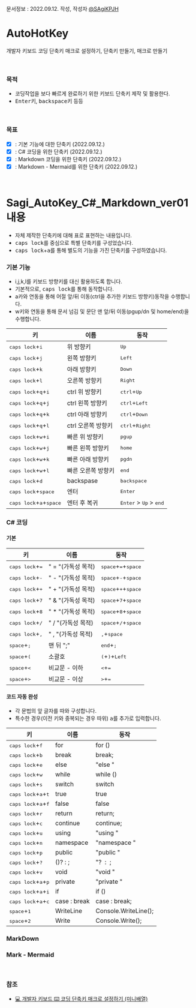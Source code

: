 문서정보 : 2022.09.12. 작성, 작성자 [@SAgiKPJH](https://github.com/SAgiKPJH)

# AutoHotKey
개발자 키보드 코딩 단축키 매크로 설정하기, 단축키 만들기, 매크로 만들기

<br>

### 목적
- 코딩작업을 보다 빠르게 완료하기 위한 키보드 단축키 제작 및 활용한다.
- <kbd>Enter</kbd>키, <kbd>backspace</kbd>키 등등 

<br>

### 목표
- [x] : 기본 기능에 대한 단축키 (2022.09.12.)
- [x] : C# 코딩을 위한 단축키 (2022.09.12.)
- [x] : Markdown 코딩을 위한 단축키 (2022.09.12.)
- [x] : Markdown - Mermaid를 위한 단축키 (2022.09.12.)

<br>

# Sagi_AutoKey_C#_Markdown_ver01 내용
- 자체 제작한 단축키에 대해 표로 표현하는 내용입니다.
- <kbd>caps lock</kbd>를 중심으로 특별 단축키를 구성었습니다.
- <kbd>caps lock</kbd>+<kbd>a</kbd>를 통해 별도의 기능을 가진 단축키를 구성하였습니다.

### 기본 기능

- i,j,k,l를 키보드 방향키를 대신 활용하도록 합니다.
- 기본적으로, <kbd>caps lock</kbd>를 통해 동작합니다.
- a카와 연동을 통해 어절 앞/뒤 이동(ctrl을 추가한 키보드 방향키)동작을 수행합니다.
- w키와 연동을 통해 문서 넘김 및 문단 맨 앞/뒤 이동(pgup/dn 및 home/end)을 수행합니다.

키 | 이름 | 동작
-- | -- | --
<kbd>caps   lock</kbd>+<kbd>i</kbd> | 위 방향키 | <kbd>Up</kbd>
<kbd>caps   lock</kbd>+<kbd>j</kbd> | 왼쪽 방향키 | <kbd>Left</kbd>
<kbd>caps   lock</kbd>+<kbd>k</kbd> | 아래 방향키 | <kbd>Down</kbd>
<kbd>caps   lock</kbd>+<kbd>l</kbd> | 오른쪽 방향키 | <kbd>Right</kbd>
<kbd>caps   lock</kbd>+<kbd>q</kbd>+<kbd>i</kbd> | ctrl 위 방향키 | <kbd>ctrl</kbd>+<kbd>Up</kbd>
<kbd>caps   lock</kbd>+<kbd>q</kbd>+<kbd>j</kbd> | ctrl 왼쪽 방향키 | <kbd>ctrl</kbd>+<kbd>Left</kbd>
<kbd>caps   lock</kbd>+<kbd>q</kbd>+<kbd>k</kbd> | ctrl 아래 방향키 | <kbd>ctrl</kbd>+<kbd>Down</kbd>
<kbd>caps   lock</kbd>+<kbd>q</kbd>+<kbd>l</kbd> | ctrl 오른쪽 방향키 | <kbd>ctrl</kbd>+<kbd>Right</kbd>
<kbd>caps   lock</kbd>+<kbd>w</kbd>+<kbd>i</kbd> | 빠른 위 방향키 | <kbd>pgup</kbd>
<kbd>caps   lock</kbd>+<kbd>w</kbd>+<kbd>j</kbd> | 빠른 왼쪽 방향키 | <kbd>home</kbd>
<kbd>caps   lock</kbd>+<kbd>w</kbd>+<kbd>k</kbd> | 빠른 아래 방향키 | <kbd>pgdn</kbd>
<kbd>caps   lock</kbd>+<kbd>w</kbd>+<kbd>l</kbd> | 빠른 오른쪽 방향키 | <kbd>end</kbd>
<kbd>caps lock</kbd>+<kbd>d</kbd> | backspase | <kbd>backspace</kbd>
<kbd>caps lock</kbd>+<kbd>space</kbd> | 엔터 | <kbd>Enter</kbd>
<kbd>caps lock</kbd>+<kbd>a</kbd>+<kbd>space</kbd> | 엔터 후 복귀 | <kbd>Enter</kbd> > <kbd>Up</kbd> > <kbd>end</kbd>


### C# 코딩

#### 기본
키 | 이름 | 동작
-- | -- | --
<kbd>caps lock</kbd>+<kbd>=</kbd> |" = "(가독성 목적) | <kbd>space</kbd>+<kbd>=</kbd>+<kbd>space</kbd>
<kbd>caps lock</kbd>+<kbd>-</kbd> |" - "(가독성 목적) | <kbd>space</kbd>+<kbd>-</kbd>+<kbd>space</kbd>
<kbd>caps lock</kbd>+<kbd>+</kbd> |" + "(가독성 목적) | <kbd>space</kbd>+<kbd>+</kbd>+<kbd>space</kbd>
<kbd>caps lock</kbd>+<kbd>7</kbd> |" & "(가독성 목적) | <kbd>space</kbd>+<kbd>7</kbd>+<kbd>space</kbd>
<kbd>caps lock</kbd>+<kbd>8</kbd> |" * "(가독성 목적) | <kbd>space</kbd>+<kbd>8</kbd>+<kbd>space</kbd>
<kbd>caps lock</kbd>+<kbd>/</kbd> |" / "(가독성 목적) | <kbd>space</kbd>+<kbd>/</kbd>+<kbd>space</kbd>
<kbd>caps lock</kbd>+<kbd>,</kbd> |" , "(가독성 목적) | <kbd>,</kbd>+<kbd>space</kbd>
<kbd>space</kbd>+<kbd>;</kbd> | 맨 뒤 ";" | <kbd>end</kbd>+<kbd>;</kbd>
<kbd>space</kbd>+<kbd>(</kbd> | 소괄호 | <kbd>(</kbd>+<kbd>)</kbd>+<kbd>Left</kbd>
<kbd>space</kbd>+<kbd><</kbd> | 비교문 - 이하 | <kbd><</kbd>+<kbd>=</kbd>
<kbd>space</kbd>+<kbd>></kbd> | 비교문 - 이상 | <kbd>></kbd>+<kbd>=</kbd>

#### 코드 자동 완성

- 각 문법의 앞 글자를 따와 구성합니다.
- 특수한 경우(이전 키와 중복되는 경우 따위) <kbd>a</kbd>를 추가로 입력합니다.

키 | 이름 | 동작
-- | -- | --
<kbd>caps lock</kbd>+<kbd>f</kbd> | for | for ()
<kbd>caps lock</kbd>+<kbd>b</kbd> | break | break;
<kbd>caps lock</kbd>+<kbd>e</kbd> | else | "else "
<kbd>caps lock</kbd>+<kbd>w</kbd> | while | while ()
<kbd>caps lock</kbd>+<kbd>s</kbd> | switch | switch
<kbd>caps lock</kbd>+<kbd>a</kbd>+<kbd>t</kbd> | true | true
<kbd>caps lock</kbd>+<kbd>a</kbd>+<kbd>f</kbd> | false | false
<kbd>caps lock</kbd>+<kbd>r</kbd> | return | return;
<kbd>caps lock</kbd>+<kbd>c</kbd> | continue | continue;
<kbd>caps lock</kbd>+<kbd>u</kbd> | using | "using "
<kbd>caps lock</kbd>+<kbd>n</kbd> | namespace | "namespace "
<kbd>caps lock</kbd>+<kbd>p</kbd> | public | "public "
<kbd>caps lock</kbd>+<kbd>?</kbd> | ()? : ; | "?  :  ;
<kbd>caps lock</kbd>+<kbd>v</kbd> | void | "void "
<kbd>caps lock</kbd>+<kbd>a</kbd>+<kbd>p</kbd> | private | "private "
<kbd>caps lock</kbd>+<kbd>a</kbd>+<kbd>i</kbd> | if | if ()
<kbd>caps lock</kbd>+<kbd>a</kbd>+<kbd>c</kbd> | case : break | case : break;
<kbd>space</kbd>+<kbd>1</kbd> | WriteLine | Console.WriteLine();
<kbd>space</kbd>+<kbd>2</kbd> | Write | Console.Write();
  
### MarkDown

### Mark - Mermaid


<br>


### 참조

- [💻 개발자 키보드 ⌨️ 코딩 단축키 매크로 설정하기 (미니배열)](https://inpa.tistory.com/entry/%F0%9F%92%BB-%EC%BD%94%EB%94%A9%EC%9A%A9-%ED%82%A4%EB%B3%B4%EB%93%9C-%E2%8C%A8%EF%B8%8F-%EB%A7%A4%ED%81%AC%EB%A1%9C-%EC%84%A4%EC%A0%95%ED%95%98%EA%B8%B0)
